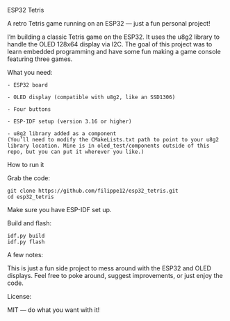 ESP32 Tetris

A retro Tetris game running on an ESP32 — just a fun personal project!

I’m building a classic Tetris game on the ESP32. It uses the u8g2 library to handle the OLED 128x64 display via I2C. The goal of this project was to learn embedded programming and have some fun making a game console featuring three games.

What you need:

    - ESP32 board

    - OLED display (compatible with u8g2, like an SSD1306)

    - Four buttons

    - ESP-IDF setup (version 3.16 or higher)

    - u8g2 library added as a component
    (You’ll need to modify the CMakeLists.txt path to point to your u8g2 library location. Mine is in oled_test/components outside of this repo, but you can put it wherever you like.)


How to run it

Grab the code:

    git clone https://github.com/filippe12/esp32_tetris.git
    cd esp32_tetris

Make sure you have ESP-IDF set up.

Build and flash:

    idf.py build
    idf.py flash


A few notes:

This is just a fun side project to mess around with the ESP32 and OLED displays. Feel free to poke around, suggest improvements, or just enjoy the code.


License:

MIT — do what you want with it!
